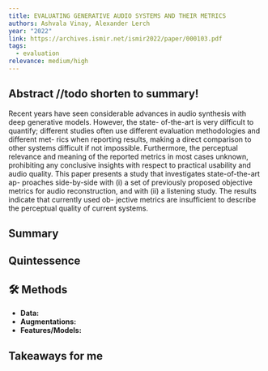 ```yaml
---
title: EVALUATING GENERATIVE AUDIO SYSTEMS AND THEIR METRICS
authors: Ashvala Vinay, Alexander Lerch
year: "2022"
link: https://archives.ismir.net/ismir2022/paper/000103.pdf
tags:
  - evaluation
relevance: medium/high
---
```

## Abstract //todo shorten to summary!
Recent years have seen considerable advances in audio
synthesis with deep generative models. However, the state-
of-the-art is very difficult to quantify; different studies often
use different evaluation methodologies and different met-
rics when reporting results, making a direct comparison to
other systems difficult if not impossible. Furthermore, the
perceptual relevance and meaning of the reported metrics
in most cases unknown, prohibiting any conclusive insights
with respect to practical usability and audio quality. This
paper presents a study that investigates state-of-the-art ap-
proaches side-by-side with (i) a set of previously proposed
objective metrics for audio reconstruction, and with (ii) a
listening study. The results indicate that currently used ob-
jective metrics are insufficient to describe the perceptual
quality of current systems.

## Summary


## Quintessence


## 🛠️ Methods
- **Data:**  
- **Augmentations:**  
- **Features/Models:**  


## Takeaways for me

